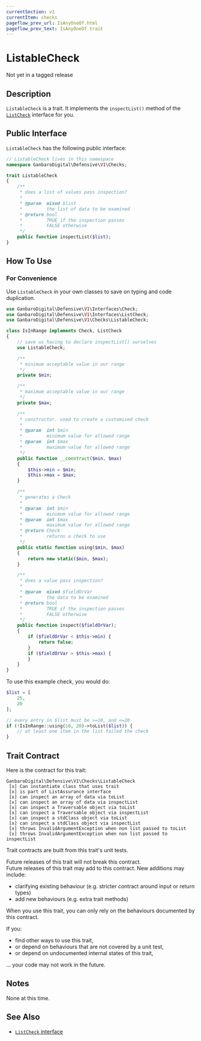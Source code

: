 ```yaml
---
currentSection: v1
currentItem: checks
pageflow_prev_url: IsAnyOneOf.html
pageflow_prev_text: IsAnyOneOf trait
---
```


# ListableCheck

<div class="callout warning" markdown="1">
Not yet in a tagged release
</div>

## Description

`ListableCheck` is a trait. It implements the `inspectList()` method of the [`ListCheck`](../Interfaces/ListCheck.html) interface for you.

## Public Interface

`ListableCheck` has the following public interface:

```php
// ListableCheck lives in this namespace
namespace GanbaroDigital\Defensive\V1\Checks;

trait ListableCheck
{
    /**
     * does a list of values pass inspection?
     *
     * @param  mixed $list
     *         the list of data to be examined
     * @return bool
     *         TRUE if the inspection passes
     *         FALSE otherwise
     */
    public function inspectList($list);
}
```

## How To Use

### For Convenience

Use `ListableCheck` in your own classes to save on typing and code duplication.

```php
use GanbaroDigital\Defensive\V1\Interfaces\Check;
use GanbaroDigital\Defensive\V1\Interfaces\ListCheck;
use GanbaroDigital\Defensive\V1\Checks\ListableCheck;

class IsInRange implements Check, ListCheck
{
    // save us having to declare inspectList() ourselves
    use ListableCheck;

    /**
     * minimum acceptable value in our range
     */
    private $min;

    /**
     * maximum acceptable value in our range
     */
    private $max;

    /**
     * constructor. used to create a customised check
     *
     * @param  int $min
     *         minimum value for allowed range
     * @param  int $max
     *         maximum value for allowed range
     */
    public function __construct($min, $max)
    {
        $this->min = $min;
        $this->max = $max;
    }

    /**
     * generates a Check
     *
     * @param  int $min
     *         minimum value for allowed range
     * @param  int $max
     *         maximum value for allowed range
     * @return Check
     *         returns a check to use
     */
    public static function using($min, $max)
    {
        return new static($min, $max);
    }

    /**
     * does a value pass inspection?
     *
     * @param  mixed $fieldOrVar
     *         the data to be examined
     * @return bool
     *         TRUE if the inspection passes
     *         FALSE otherwise
     */
    public function inspect($fieldOrVar);
    {
        if ($fieldOrVar < $this->min) {
            return false;
        }
        if ($fieldOrVar > $this->max) {
        }
    }
}
```

To use this example check, you would do:

```php
$list = [
    25,
    20
];

// every entry in $list must be >=10, and <=20
if (!IsInRange::using(10, 20)->toList($list)) {
    // at least one item in the list failed the check
}
```

## Trait Contract

Here is the contract for this trait:

    GanbaroDigital\Defensive\V1\Checks\ListableCheck
     [x] Can instantiate class that uses trait
     [x] is part of ListAssurance interface
     [x] can inspect an array of data via toList
     [x] can inspect an array of data via inspectList
     [x] can inspect a Traversable object via toList
     [x] can inspect a Traversable object via inspectList
     [x] can inspect a stdClass object via toList
     [x] can inspect a stdClass object via inspectList
     [x] throws InvalidArgumentException when non list passed to toList
     [x] throws InvalidArgumentException when non list passed to inspectList

Trait contracts are built from this trait's unit tests.

<div class="callout success">
Future releases of this trait will not break this contract.
</div>

<div class="callout info" markdown="1">
Future releases of this trait may add to this contract. New additions may include:

* clarifying existing behaviour (e.g. stricter contract around input or return types)
* add new behaviours (e.g. extra trait methods)
</div>

<div class="callout warning" markdown="1">
When you use this trait, you can only rely on the behaviours documented by this contract.

If you:

* find other ways to use this trait,
* or depend on behaviours that are not covered by a unit test,
* or depend on undocumented internal states of this trait,

... your code may not work in the future.
</div>

## Notes

None at this time.

## See Also

* [`ListCheck` interface](../Interfaces/ListCheck.html)
